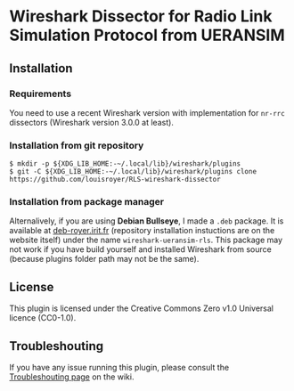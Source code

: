 # Wireshark Dissector for Radio Link Simulation Protocol from UERANSIM

## Installation
### Requirements
You need to use a recent Wireshark version with implementation for `nr-rrc` dissectors (Wireshark version 3.0.0 at least).

### Installation from git repository
```
$ mkdir -p ${XDG_LIB_HOME:-~/.local/lib}/wireshark/plugins
$ git -C ${XDG_LIB_HOME:-~/.local/lib}/wireshark/plugins clone https://github.com/louisroyer/RLS-wireshark-dissector

```
### Installation from package manager
Alternalively, if you are using **Debian Bullseye**, I made a `.deb` package. It is available at [deb-royer.irit.fr](https://deb-royer.irit.fr/) (repository installation instuctions are on the website itself) under the name `wireshark-ueransim-rls`. This package may not work if you have build yourself and installed Wireshark from source (because plugins folder path may not be the same).

## License
This plugin is licensed under the Creative Commons Zero v1.0 Universal licence (CC0-1.0).

## Troubleshouting
If you have any issue running this plugin, please consult the [Troubleshouting page](https://github.com/louisroyer/RLS-wireshark-dissector/wiki/Troubleshooting) on the wiki.
